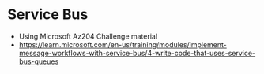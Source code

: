 # Service Bus

- Using Microsoft Az204 Challenge material
- https://learn.microsoft.com/en-us/training/modules/implement-message-workflows-with-service-bus/4-write-code-that-uses-service-bus-queues
